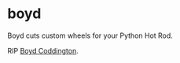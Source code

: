 # boyd
Boyd cuts custom wheels for your Python Hot Rod.

RIP [Boyd Coddington](https://en.wikipedia.org/wiki/Boyd_Coddington).
